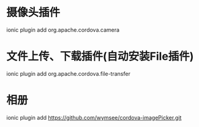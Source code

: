 # 摄像头插件
ionic plugin add org.apache.cordova.camera

# 文件上传、下载插件(自动安装File插件)
ionic plugin add org.apache.cordova.file-transfer

# 相册
ionic plugin add https://github.com/wymsee/cordova-imagePicker.git
